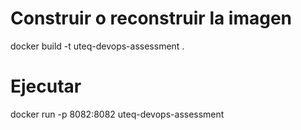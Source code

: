 # Construir o reconstruir la imagen
docker build -t uteq-devops-assessment .

# Ejecutar
docker run -p 8082:8082 uteq-devops-assessment